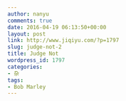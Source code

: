 ```yaml
---
author: nanyu
comments: true
date: 2016-04-19 06:13:50+00:00
layout: post
link: http://www.jiqiyu.com/?p=1797
slug: judge-not-2
title: Judge Not
wordpress_id: 1797
categories:
- 杂
tags:
- Bob Marley
---
```



